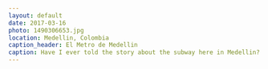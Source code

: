 ```yaml
---
layout: default
date: 2017-03-16
photo: 1490306653.jpg
location: Medellin, Colombia
caption_header: El Metro de Medellin
caption: Have I ever told the story about the subway here in Medellin? How the people are super proud of it, how it is the only subway in the entire country? People here respect it so much, it is unbelievable clean and well maintained; far from the ones in Europe for instance!
---
```

